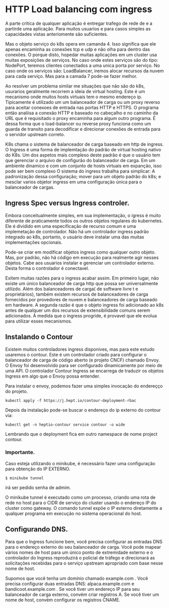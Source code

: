 # HTTP Load balancing com ingress

A parte  critica de qualquer aplicação é entregar trafego de rede de e a partirde uma aplicação. Para muitos usuarios e para casos simples as capacidades vistas anteriomente são suficientes.

Mas o objeto serviço do k8s opera em camanda 4. Isso significa que ele apenas encaminha as conexões tcp e udp e não olha para dentro das conexões. O porque disto, hopedar muitas aplicações em um cluster usa muitas exposições de serviços. No caso onde estes serviços são do tipo: NodePort, teremos clientes conectados a uma unica porta por serviço. No caso onde os serviços são: LoadBalancer, iremos alocar recursos da nuvem para cada serviço. Mas para a camada 7 pode-se fazer melhor.

Ao resolver um problema similar me situações que não são do k8s, usurarios geralmente recorrem a ideia de virtual hosting. Este é um mecanismo onde muitos hosts virtuais tem o mesmo endereço ip. Tipicamente é utilizado um um balanceador de carga ou um proxy reverso para aceitar conexoes de entrada nas portas HTTP e HTTPS. O programa então analiisa a conexão HTTP e baseado no cabeçalho e no caminho da  URL que é requisitado o proxy encaminha para algum outro programa. É dessa forma que o load-balancer ou reverse proxy funciona como um guarda de transito para decodificar e direcionar conexões de entrada  para o servidor upstream correto.

K8s chama o sistema de balanceador de carga baseado em http de ingress. O Ingress é uma forma de implemtação do padrão de virtual hosting nativo do K8s. Um dos aspetos mais compleso deste padrão é que o usuário tem que gerenciar o arquivo de configurão do balanceador de carga. Em um ambiente dinamico e com um conjunto de hosts virtuais em expanção, isso pode ser bem complexo O sistema do ingress trabalha para simplicar: A padronização  dessa configuração; mover para um objeto padrão do k8s; e mesclar varios objetor ingress em uma configuração única para o balanceador de cargas.

## Ingress Spec versus Ingress controler.

Embora conceitualmente simples, em sua implementação, o igress é muito diferente de praticamente todos os outros objetos regulares do kubernetes. Ele é dividido em uma especificação de recurso comum e uma implemetação de controlador. Não há um controlador ingress padrão integrado ao k8s, portanto, o usuário deve instalar uma das muitas implementações opcionais.

Pode-se criar em modificar objetos ingress como qualquer outro objeto. Mas, por padrão, não há código em execução para realmente agir nesses objetos. Cabe aos usuarios instalar e gerenciar um controlador externo. Desta forma o controlador é conectavel.


Exitem muitas razões para o ingress acabar assim. Em primeiro lugar, não existe um único balanceador de carga http que possa ser universalmente utilizdo. Além dos balanceadores de carga( de software livre t e proprietários), também existem recursos de balanceadores de carga fornecidos por provedores de nuvem e balanceadores de carga baseado em hardware. A segunda razão é que o objeto ingress foi adicionado ao k8s antes de qualquer um dos recursos de extensibilidade comuns serem adicionados. À medida que o ingress progride, é provavel que ele evolua para utilizar esses mecanismos.

## Instalando o Contour

Existem muitos controladores ingress disponives, mas para este estudo usaremos o contour. Este é um controlador criado para configurar o balanceador de carga de código aberto (e projeto CNCF) chamado Envoy. O Envoy foi desenvolvido para ser configurado dinamicamente por meio de uma API. O controlador Contour Ingress se encarrega de traduzir os objetos Ingress em algo que o Envoy possa entender.

Para instalar o envoy, podemos fazer uma simples invocação do endereçço do projeto.


	kubectl apply -f https://j.hept.io/contour-deployment-rbac

Depois da instalação pode-se buscar o endereço do ip externo do contour via: 

	kubectl get -n heptio-contour service contour -o wide

Lembrando que o deployment fica em outro namespace de nome project contour.

### Importante.

Caso esteja utilizando o minikube, é necessário fazer uma configuração para obtenção do IP EXTERNO.

	$ minikube tunnel 

irá ser pedido senha de admim.

O minikube tunnel é executado como um processo, criando uma rota de rede no host para o CIDR de serviço do cluster usando o endereço IP do cluster como gateway. O comando tunnel expõe o IP externo diretamente a qualquer programa em execução no sistema operacional do host.

## Configurando DNS.

Para que o Ingress funcione bem, você precisa configurar as entradas DNS para o endereço externo do seu balanceador de carga. Você pode mapear vários nomes de host para um único ponto de extremidade externo e o controlador do Ingress reproduzirá o policial de tráfego e direcionará as solicitações recebidas para o serviço upstream apropriado com base nesse nome de host.

Supomos que você tenha um domínio chamado example.com . Você precisa configurar duas entradas DNS: alpaca.example.com e bandicoot.example.com . Se você tiver um endereço IP para seu balanceador de carga externo, convém criar registros A. Se você tiver um nome de host, convém configurar os registros CNAME.

